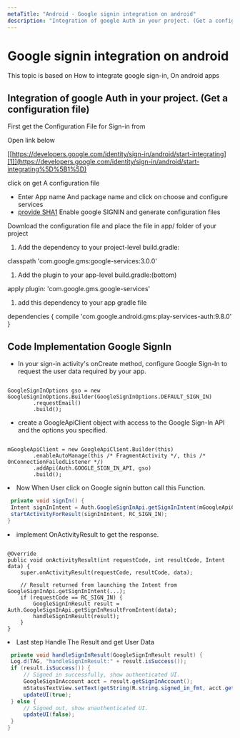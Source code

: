 ```yaml
---
metaTitle: "Android - Google signin integration on android"
description: "Integration of google Auth in your project. (Get a configuration file), Code Implementation Google SignIn"
---
```


# Google signin integration on android


This topic is based on How to integrate google sign-in, On android apps



## Integration of google Auth in your project. (Get a configuration file)


First get the Configuration File for Sign-in from

Open link below

[[https://developers.google.com/identity/sign-in/android/start-integrating][1]](https://developers.google.com/identity/sign-in/android/start-integrating%5D%5B1%5D)

click on get A configuration file

- Enter App name And package name  and click on choose and configure services
- [provide SHA1](http://stackoverflow.com/a/33479550/4044380) Enable google SIGNIN and generate configuration files

Download the configuration file and place the file in app/ folder of your project

1. Add the dependency to your project-level build.gradle:

> 
classpath 'com.google.gms:google-services:3.0.0'


1. Add the plugin to your app-level build.gradle:(bottom)

> 
apply plugin: 'com.google.gms.google-services'


1. add this dependency to your app gradle file

> 
<p>dependencies {
compile 'com.google.android.gms:play-services-auth:9.8.0'
}</p>




## Code Implementation Google SignIn


- In your sign-in activity's onCreate method, configure Google Sign-In to request the user data required by your app.

```

GoogleSignInOptions gso = new GoogleSignInOptions.Builder(GoogleSignInOptions.DEFAULT_SIGN_IN)
        .requestEmail()
        .build();

```


- create a GoogleApiClient object with access to the Google Sign-In API and the options you specified.

```

mGoogleApiClient = new GoogleApiClient.Builder(this)
        .enableAutoManage(this /* FragmentActivity */, this /* OnConnectionFailedListener */)
        .addApi(Auth.GOOGLE_SIGN_IN_API, gso)
        .build();

```


<li>
Now When User click on Google signin button call this Function.

```java
 private void signIn() {
 Intent signInIntent = Auth.GoogleSignInApi.getSignInIntent(mGoogleApiClient);
 startActivityForResult(signInIntent, RC_SIGN_IN);
}

```


</li>
<li>
implement OnActivityResult to get the response.
</li>

```

@Override
public void onActivityResult(int requestCode, int resultCode, Intent data) {
    super.onActivityResult(requestCode, resultCode, data);

    // Result returned from launching the Intent from GoogleSignInApi.getSignInIntent(...);
    if (requestCode == RC_SIGN_IN) {
        GoogleSignInResult result = Auth.GoogleSignInApi.getSignInResultFromIntent(data);
        handleSignInResult(result);
    }
}

```


<li>
Last step Handle The Result and get User Data

```java
 private void handleSignInResult(GoogleSignInResult result) {
 Log.d(TAG, "handleSignInResult:" + result.isSuccess());
 if (result.isSuccess()) {
     // Signed in successfully, show authenticated UI.
     GoogleSignInAccount acct = result.getSignInAccount();
     mStatusTextView.setText(getString(R.string.signed_in_fmt, acct.getDisplayName()));
     updateUI(true);
 } else {
     // Signed out, show unauthenticated UI.
     updateUI(false);
 }
}

```


</li>

